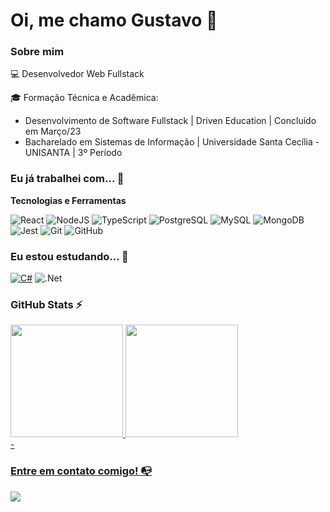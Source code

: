 # Oi, me chamo Gustavo 👋

### Sobre mim

💻 Desenvolvedor Web Fullstack


🎓 Formação Técnica e Acadêmica:
  <ul>
    <li>Desenvolvimento de Software Fullstack | Driven Education | Concluído em Março/23</li>
    <li>Bacharelado em Sistemas de Informação | Universidade Santa Cecília - UNISANTA | 3º Período</li>
  </ul>
  
### Eu já trabalhei com... 🔧

**Tecnologias e Ferramentas**

![React](https://img.shields.io/badge/react-%2320232a.svg?style=for-the-badge&logo=react&logoColor=%2361DAFB)
![NodeJS](https://img.shields.io/badge/node.js-6DA55F?style=for-the-badge&logo=node.js&logoColor=white)
![TypeScript](https://img.shields.io/badge/typescript-%23007ACC.svg?style=for-the-badge&logo=typescript&logoColor=white)
![PostgreSQL](https://img.shields.io/badge/postgres-%23316192.svg?style=for-the-badge&logo=postgresql&logoColor=white)
![MySQL](https://img.shields.io/badge/MySQL-005C84?style=for-the-badge&logo=mysql&logoColor=white)
![MongoDB](https://img.shields.io/badge/MongoDB-4EA94B?style=for-the-badge&logo=mongodb&logoColor=white)
![Jest](https://img.shields.io/badge/Jest-323330?style=for-the-badge&logo=Jest&logoColor=white)
![Git](https://img.shields.io/badge/git-%23F05033.svg?style=for-the-badge&logo=git&logoColor=white)
![GitHub](https://img.shields.io/badge/github-%23121011.svg?style=for-the-badge&logo=github&logoColor=white)

### Eu estou estudando... 🧩
[![C#](https://img.shields.io/badge/C%23-239120?style=for-the-badge&logo=c-sharp&logoColor=white)](https://img.shields.io/badge/C%23-239120?style=for-the-badge&logo=c-sharp&logoColor=white)
![.Net](https://img.shields.io/badge/.NET-5C2D91?style=for-the-badge&logo=.net&logoColor=white)


### GitHub Stats ⚡
<div>
<a href="https://github.com/gvasquesdev">
<img height="180em" src="https://github-readme-stats.vercel.app/api/top-langs/?username=gvasquesdev&layout=compact&langs_count=7&theme=dracula"/>
<img height="180em" src="https://github-readme-stats.vercel.app/api?username=gvasquesdev&show_icons=true&theme=dracula&include_all_commits=true&count_private=true"/>
</div> -

### Entre em contato comigo! 📭
<div>
<a href="https://www.linkedin.com/in/gustavo-vasques/" target="_blank"><img src="https://img.shields.io/badge/-LinkedIn-%230077B5?style=for-the-badge&logo=linkedin&logoColor=white" target="_blank"></a>   
</div>



